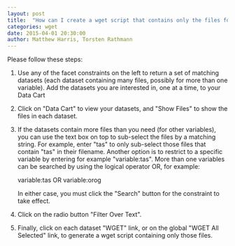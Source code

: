 ```yaml
---
layout: post
title:  "How can I create a wget script that contains only the files for some selected variables?"
categories: wget
date: 2015-04-01 20:30:00
author: Matthew Harris, Torsten Rathmann
---
```


Please follow these steps:

1. Use any of the facet constraints on the left to return a set of matching datasets (each dataset containing many files, possibly for more than one variable).
Add the datasets you are interested in, one at a time, to your Data Cart
2. Click on "Data Cart" to view your datasets, and "Show Files" to show the files in each dataset.
3. If the datasets contain more files than you need (for other variables), you can use the text box on top to sub-select the files by a matching string. For example, enter "tas" to only sub-select those files that contain "tas" in their filename. Another option is to restrict to a specific variable by entering for example "variable:tas". More than one variables can be searched by using the logical operator OR, for example:

     variable:tas OR variable:orog

   In either case, you must click the "Search" button for the constraint to take effect.
4. Click on the radio button "Filter Over Text".
5. Finally, click on each dataset "WGET" link, or on the global "WGET All Selected" link, to generate a wget script containing only those files.
